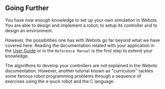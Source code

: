 ## Going Further

You have now enough knowledge to set up your own simulation in Webots. You are able
to design and implement a robot, to setup its controller and to design an
environment.

However, the possibilities one has with Webots go far beyond what we have covered here. Reading the documentation
related with your application in the [User
Guide](http://www.cyberbotics.com/guide/) or in the `Reference Manual` is the
first step to extend your knowledge.

The algorithms to develop your controllers are not explained in the Webots
documentation. However, another tutorial known as "curriculum" tackles some famous
robot programming problems through a sequence of exercises using the e-puck
robot and the C language.
